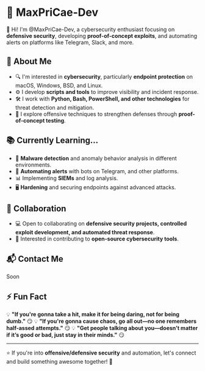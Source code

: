 # 👾 MaxPriCae-Dev 

👋 Hi! I'm @MaxPriCae-Dev, a cybersecurity enthusiast focusing on **defensive security**, developing **proof-of-concept exploits**, and automating alerts on platforms like Telegram, Slack, and more.

## 🚀 About Me
- 🔍 I'm interested in **cybersecurity**, particularly **endpoint protection** on macOS, Windows, BSD, and Linux.
- ⚙️ I develop **scripts and tools** to improve visibility and incident response.
- 🛠️ I work with **Python, Bash, PowerShell, and other technologies** for threat detection and mitigation.
- 🐚 I explore offensive techniques to strengthen defenses through **proof-of-concept testing**.

## 📚 Currently Learning...
- 🔐 **Malware detection** and anomaly behavior analysis in different environments.
- 📡 **Automating alerts** with bots on Telegram, and other platforms.
- 📊 Implementing **SIEMs** and log analysis.
- 🖥️ **Hardening** and securing endpoints against advanced attacks.

## 🤝 Collaboration
- 💻 Open to collaborating on **defensive security projects, controlled exploit development, and automated threat response**.
- 🚀 Interested in contributing to **open-source cybersecurity tools**.

## 📬 Contact Me
Soon

## ⚡ Fun Fact
💡 **"If you're gonna take a hit, make it for being daring, not for being dumb."** 😏
💡 **"If you're gonna cause chaos, go all out—no one remembers half-assed attempts."** 😏
💡 **"Get people talking about you—doesn’t matter if it’s good or bad, just stay in their minds."** 😏


---

⭐ If you're into **offensive/defensive security** and automation, let's connect and build something awesome together! 🚀

